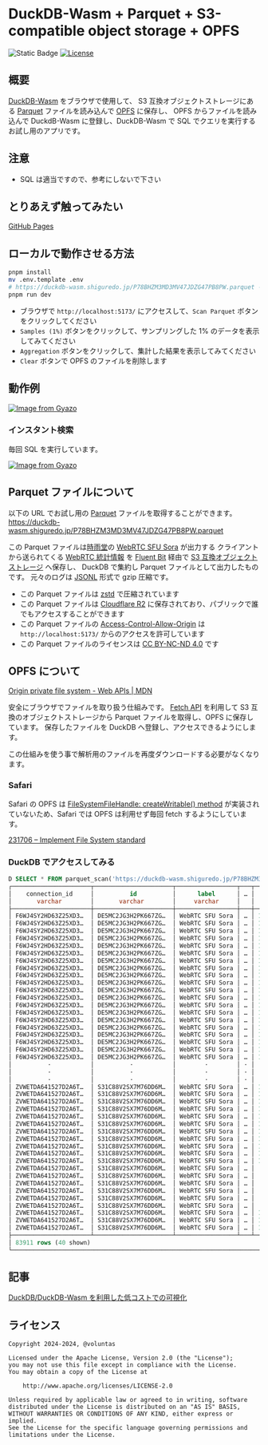 # DuckDB-Wasm + Parquet + S3-compatible object storage + OPFS

![Static Badge](https://img.shields.io/badge/Checked_with-Biome-60a5fa?style=flat&logo=biome)
[![License](https://img.shields.io/badge/License-Apache%202.0-blue.svg)](https://opensource.org/licenses/Apache-2.0)

## 概要

[DuckDB-Wasm](https://duckdb.org/docs/api/wasm/overview.html) をブラウザで使用して、
S3 互換オブジェクトストレージにある [Parquet](https://parquet.apache.org/) ファイルを読み込んで [OPFS](https://developer.mozilla.org/en-US/docs/Web/API/File_System_API/Origin_private_file_system) に保存し、 OPFS からファイルを読み込んで DuckdB-Wasm に登録し、DuckDB-Wasm で SQL でクエリを実行するお試し用のアプリです。

## 注意

- SQL は適当ですので、参考にしないで下さい

## とりあえず触ってみたい

[GitHub Pages](https://voluntas.github.io/duckdb-wasm-parquet/)

## ローカルで動作させる方法

```sh
pnpm install
mv .env.template .env
# https://duckdb-wasm.shiguredo.jp/P78BHZM3MD3MV47JDZG47PB8PW.parquet を設定する
pnpm run dev
```

- ブラウザで `http://localhost:5173/` にアクセスして、`Scan Parquet` ボタンをクリックしてください
- `Samples (1%)` ボタンをクリックして、サンプリングした 1% のデータを表示してみてください
- `Aggregation` ボタンをクリックして、集計した結果を表示してみてください
- `Clear` ボタンで OPFS のファイルを削除します

## 動作例

[![Image from Gyazo](https://i.gyazo.com/36769409b57c70ad4ca6ce2dbee643b8.gif)](https://gyazo.com/36769409b57c70ad4ca6ce2dbee643b8)

### インスタント検索

毎回 SQL を実行しています。

[![Image from Gyazo](https://i.gyazo.com/2dd16bb90cd7756a836eab287dc77e49.gif)](https://gyazo.com/2dd16bb90cd7756a836eab287dc77e49)

## Parquet ファイルについて

以下の URL でお試し用の [Parquet](https://parquet.apache.org/) ファイルを取得することができます。
<https://duckdb-wasm.shiguredo.jp/P78BHZM3MD3MV47JDZG47PB8PW.parquet>

この Parquet ファイルは[時雨堂](https://shiguredo.jp/)の [WebRTC SFU Sora](https://sora.shiguredo.jp/) が出力する
クライアントから送られてくる [WebRTC 統計情報](https://www.w3.org/TR/webrtc-stats/) を
[Fluent Bit](https://fluentbit.io/) 経由で [S3 互換オブジェクトストレージ](https://www.linode.com/products/object-storage/) へ保存し、
DuckDB で集約し Parquet ファイルとして出力したものです。
元々のログは [JSONL](https://jsonlines.org/) 形式で gzip 圧縮です。

- この Parquet ファイルは [zstd](https://github.com/facebook/zstd) で圧縮されています
- この Parquet ファイルは [Cloudflare R2](https://www.cloudflare.com/developer-platform/r2/) に保存されており、パブリックで誰でもアクセスすることができます
- この Parquet ファイルの [Access-Control-Allow-Origin](https://developer.mozilla.org/en-US/docs/Web/HTTP/Headers/Access-Control-Allow-Origin) は `http://localhost:5173/` からのアクセスを許可しています
- この Parquet ファイルのライセンスは [CC BY-NC-ND 4.0](https://creativecommons.org/licenses/by-nc-nd/4.0/) です

## OPFS について

[Origin private file system \- Web APIs \| MDN](https://developer.mozilla.org/en-US/docs/Web/API/File_System_API/Origin_private_file_system)

安全にブラウザでファイルを取り扱う仕組みです。 [Fetch API](https://developer.mozilla.org/en-US/docs/Web/API/Fetch_API) を利用して S3 互換のオブジェクトストレージから Parquet ファイルを取得し、OPFS に保存しています。
保存したファイルを DuckDB へ登録し、アクセスできるようにします。

この仕組みを使う事で解析用のファイルを再度ダウンロードする必要がなくなります。

### Safari

Safari の OPFS は [FileSystemFileHandle: createWritable\(\) method](https://developer.mozilla.org/en-US/docs/Web/API/FileSystemFileHandle/createWritable) が実装されていないため、Safari では OPFS は利用せず毎回 fetch するようにしています。

[231706 – Implement File System standard](https://bugs.webkit.org/show_bug.cgi?id=231706)

### DuckDB でアクセスしてみる

```sql
D SELECT * FROM parquet_scan('https://duckdb-wasm.shiguredo.jp/P78BHZM3MD3MV47JDZG47PB8PW.parquet';
┌──────────────────────┬──────────────────────┬─────────────────┬───┬───────────────────┬─────────────────────┐
│    connection_id     │          id          │      label      │ … │   rtc_timestamp   │      rtc_type       │
│       varchar        │       varchar        │     varchar     │   │      double       │       varchar       │
├──────────────────────┼──────────────────────┼─────────────────┼───┼───────────────────┼─────────────────────┤
│ F6WJ4SY2HD63Z25XD3…  │ DE5MC2JG3H2PK667ZG…  │ WebRTC SFU Sora │ … │ 1726394702721.481 │ media-playout       │
│ F6WJ4SY2HD63Z25XD3…  │ DE5MC2JG3H2PK667ZG…  │ WebRTC SFU Sora │ … │ 1726394702721.481 │ certificate         │
│ F6WJ4SY2HD63Z25XD3…  │ DE5MC2JG3H2PK667ZG…  │ WebRTC SFU Sora │ … │ 1726394702721.481 │ certificate         │
│ F6WJ4SY2HD63Z25XD3…  │ DE5MC2JG3H2PK667ZG…  │ WebRTC SFU Sora │ … │ 1726394702721.481 │ codec               │
│ F6WJ4SY2HD63Z25XD3…  │ DE5MC2JG3H2PK667ZG…  │ WebRTC SFU Sora │ … │ 1726394702721.481 │ codec               │
│ F6WJ4SY2HD63Z25XD3…  │ DE5MC2JG3H2PK667ZG…  │ WebRTC SFU Sora │ … │ 1726394702721.481 │ candidate-pair      │
│ F6WJ4SY2HD63Z25XD3…  │ DE5MC2JG3H2PK667ZG…  │ WebRTC SFU Sora │ … │ 1726394702721.481 │ candidate-pair      │
│ F6WJ4SY2HD63Z25XD3…  │ DE5MC2JG3H2PK667ZG…  │ WebRTC SFU Sora │ … │ 1726394702721.481 │ candidate-pair      │
│ F6WJ4SY2HD63Z25XD3…  │ DE5MC2JG3H2PK667ZG…  │ WebRTC SFU Sora │ … │ 1726394702721.481 │ candidate-pair      │
│ F6WJ4SY2HD63Z25XD3…  │ DE5MC2JG3H2PK667ZG…  │ WebRTC SFU Sora │ … │ 1726394702721.481 │ candidate-pair      │
│ F6WJ4SY2HD63Z25XD3…  │ DE5MC2JG3H2PK667ZG…  │ WebRTC SFU Sora │ … │ 1726394702721.481 │ candidate-pair      │
│ F6WJ4SY2HD63Z25XD3…  │ DE5MC2JG3H2PK667ZG…  │ WebRTC SFU Sora │ … │ 1726394702721.481 │ data-channel        │
│ F6WJ4SY2HD63Z25XD3…  │ DE5MC2JG3H2PK667ZG…  │ WebRTC SFU Sora │ … │ 1726394702721.481 │ data-channel        │
│ F6WJ4SY2HD63Z25XD3…  │ DE5MC2JG3H2PK667ZG…  │ WebRTC SFU Sora │ … │ 1726394702721.481 │ data-channel        │
│ F6WJ4SY2HD63Z25XD3…  │ DE5MC2JG3H2PK667ZG…  │ WebRTC SFU Sora │ … │ 1726394702721.481 │ data-channel        │
│ F6WJ4SY2HD63Z25XD3…  │ DE5MC2JG3H2PK667ZG…  │ WebRTC SFU Sora │ … │ 1726394702721.481 │ local-candidate     │
│ F6WJ4SY2HD63Z25XD3…  │ DE5MC2JG3H2PK667ZG…  │ WebRTC SFU Sora │ … │ 1726394702721.481 │ local-candidate     │
│ F6WJ4SY2HD63Z25XD3…  │ DE5MC2JG3H2PK667ZG…  │ WebRTC SFU Sora │ … │ 1726394702721.481 │ local-candidate     │
│ F6WJ4SY2HD63Z25XD3…  │ DE5MC2JG3H2PK667ZG…  │ WebRTC SFU Sora │ … │ 1726394702721.481 │ local-candidate     │
│ F6WJ4SY2HD63Z25XD3…  │ DE5MC2JG3H2PK667ZG…  │ WebRTC SFU Sora │ … │ 1726394702721.481 │ local-candidate     │
│          ·           │          ·           │        ·        │ · │         ·         │       ·             │
│          ·           │          ·           │        ·        │ · │         ·         │       ·             │
│          ·           │          ·           │        ·        │ · │         ·         │       ·             │
│ ZVWETDA641527D2A6T…  │ S31C88V2SX7M76DD6M…  │ WebRTC SFU Sora │ … │ 1726403015487.149 │ candidate-pair      │
│ ZVWETDA641527D2A6T…  │ S31C88V2SX7M76DD6M…  │ WebRTC SFU Sora │ … │ 1726403015487.149 │ data-channel        │
│ ZVWETDA641527D2A6T…  │ S31C88V2SX7M76DD6M…  │ WebRTC SFU Sora │ … │ 1726403015487.149 │ data-channel        │
│ ZVWETDA641527D2A6T…  │ S31C88V2SX7M76DD6M…  │ WebRTC SFU Sora │ … │ 1726403015487.149 │ data-channel        │
│ ZVWETDA641527D2A6T…  │ S31C88V2SX7M76DD6M…  │ WebRTC SFU Sora │ … │ 1726403015487.149 │ data-channel        │
│ ZVWETDA641527D2A6T…  │ S31C88V2SX7M76DD6M…  │ WebRTC SFU Sora │ … │ 1726403015487.149 │ inbound-rtp         │
│ ZVWETDA641527D2A6T…  │ S31C88V2SX7M76DD6M…  │ WebRTC SFU Sora │ … │ 1726403015487.149 │ inbound-rtp         │
│ ZVWETDA641527D2A6T…  │ S31C88V2SX7M76DD6M…  │ WebRTC SFU Sora │ … │ 1726403015487.149 │ inbound-rtp         │
│ ZVWETDA641527D2A6T…  │ S31C88V2SX7M76DD6M…  │ WebRTC SFU Sora │ … │ 1726403015487.149 │ inbound-rtp         │
│ ZVWETDA641527D2A6T…  │ S31C88V2SX7M76DD6M…  │ WebRTC SFU Sora │ … │ 1726403015487.149 │ outbound-rtp        │
│ ZVWETDA641527D2A6T…  │ S31C88V2SX7M76DD6M…  │ WebRTC SFU Sora │ … │ 1726403015487.149 │ outbound-rtp        │
│ ZVWETDA641527D2A6T…  │ S31C88V2SX7M76DD6M…  │ WebRTC SFU Sora │ … │   1726403011612.0 │ remote-inbound-rtp  │
│ ZVWETDA641527D2A6T…  │ S31C88V2SX7M76DD6M…  │ WebRTC SFU Sora │ … │   1726403014647.0 │ remote-inbound-rtp  │
│ ZVWETDA641527D2A6T…  │ S31C88V2SX7M76DD6M…  │ WebRTC SFU Sora │ … │   1726403013580.0 │ remote-outbound-rtp │
│ ZVWETDA641527D2A6T…  │ S31C88V2SX7M76DD6M…  │ WebRTC SFU Sora │ … │   1726403011612.0 │ remote-outbound-rtp │
│ ZVWETDA641527D2A6T…  │ S31C88V2SX7M76DD6M…  │ WebRTC SFU Sora │ … │   1726403015068.0 │ remote-outbound-rtp │
│ ZVWETDA641527D2A6T…  │ S31C88V2SX7M76DD6M…  │ WebRTC SFU Sora │ … │   1726403014750.0 │ remote-outbound-rtp │
│ ZVWETDA641527D2A6T…  │ S31C88V2SX7M76DD6M…  │ WebRTC SFU Sora │ … │ 1726403015487.149 │ media-source        │
│ ZVWETDA641527D2A6T…  │ S31C88V2SX7M76DD6M…  │ WebRTC SFU Sora │ … │ 1726403015487.149 │ media-source        │
│ ZVWETDA641527D2A6T…  │ S31C88V2SX7M76DD6M…  │ WebRTC SFU Sora │ … │ 1726403015487.149 │ transport           │
├──────────────────────┴──────────────────────┴─────────────────┴───┴───────────────────┴─────────────────────┤
│ 83911 rows (40 shown)                                                                  20 columns (5 shown) │
└─────────────────────────────────────────────────────────────────────────────────────────────────────────────┘
```

## 記事

[DuckDB/DuckDB\-Wasm を利用した低コストでの可視化](https://zenn.dev/shiguredo/articles/duckdb-wasm-s3-parquet-opfs)

## ライセンス

```text
Copyright 2024-2024, @voluntas

Licensed under the Apache License, Version 2.0 (the "License");
you may not use this file except in compliance with the License.
You may obtain a copy of the License at

    http://www.apache.org/licenses/LICENSE-2.0

Unless required by applicable law or agreed to in writing, software
distributed under the License is distributed on an "AS IS" BASIS,
WITHOUT WARRANTIES OR CONDITIONS OF ANY KIND, either express or implied.
See the License for the specific language governing permissions and
limitations under the License.
```

